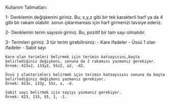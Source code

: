 Kullanım Talimatları:

  1- Denklemin değişkenini giriniz.
    Bu; x,y,z gibi bir tek karakterli harf ya da 4 gibi bir rakam olabilir.
    sorun çıkarmaması için harf girmenizi tavsiye ederiz.
    
  2- Denklemin terim sayısını giriniz.
    Bu, pozitif bir tam sayı olmalıdır.
    
  3- Terimleri giriniz.
    3 tür terim girebilirsiniz:
      - Kare ifadeler
      - Üssü 1 olan ifadeler
      - Sabit sayı
      
    Kare olan terimleri belirmek için terimin katsayısını,başta belirlediğiniz değişkeni, sonuna da 2 rakamını yazmanız gerekiyor.
    Örnek: 423x2, 133y2, 55z2, a2, -d2.
    
    Üssü 1 olanterimleri belirmek için terimin katsayısını sonuna da başta belirlediğiniz değişkeni yazmanız gerekiyor.
    Örnek: 423x, 133y, 55z, a, -d.
    
    Sabit sayı belirmek için sayıyı yazmanız gerekiyor.
    Örnek: 423, 133, 55, 1, -1.
